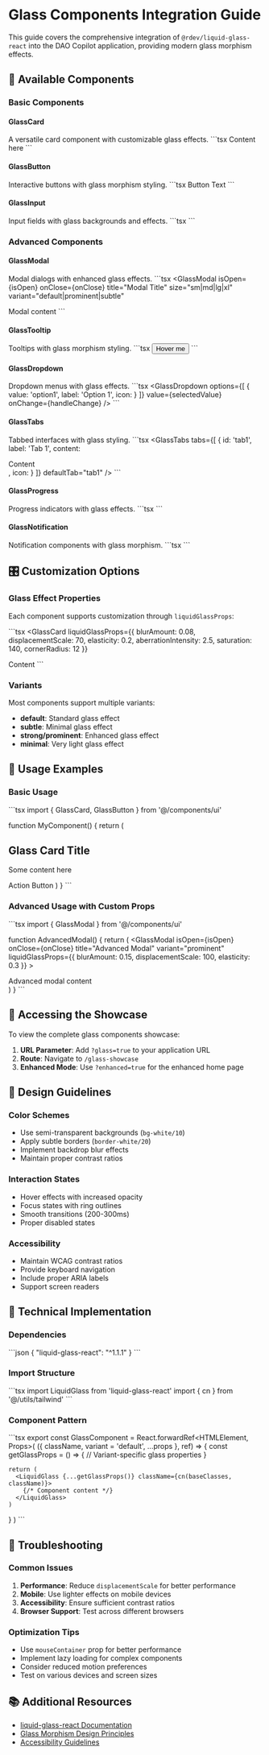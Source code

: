 # Glass Components Integration Guide

This guide covers the comprehensive integration of `@rdev/liquid-glass-react` into the DAO Copilot application, providing modern glass morphism effects.

## 🎨 Available Components

### Basic Components

#### GlassCard
A versatile card component with customizable glass effects.
\`\`\`tsx
<GlassCard variant="default|subtle|strong|prominent|minimal">
  Content here
</GlassCard>
\`\`\`

#### GlassButton
Interactive buttons with glass morphism styling.
\`\`\`tsx
<GlassButton variant="default|primary|secondary|ghost|destructive" size="sm|md|lg">
  Button Text
</GlassButton>
\`\`\`

#### GlassInput
Input fields with glass backgrounds and effects.
\`\`\`tsx
<GlassInput 
  label="Field Label"
  placeholder="Placeholder text"
  variant="default|subtle|prominent"
/>
\`\`\`

### Advanced Components

#### GlassModal
Modal dialogs with enhanced glass effects.
\`\`\`tsx
<GlassModal
  isOpen={isOpen}
  onClose={onClose}
  title="Modal Title"
  size="sm|md|lg|xl"
  variant="default|prominent|subtle"
>
  Modal content
</GlassModal>
\`\`\`

#### GlassTooltip
Tooltips with glass morphism styling.
\`\`\`tsx
<GlassTooltip content="Tooltip text" position="top|bottom|left|right">
  <button>Hover me</button>
</GlassTooltip>
\`\`\`

#### GlassDropdown
Dropdown menus with glass effects.
\`\`\`tsx
<GlassDropdown
  options={[
    { value: 'option1', label: 'Option 1', icon: <Icon /> }
  ]}
  value={selectedValue}
  onChange={handleChange}
/>
\`\`\`

#### GlassTabs
Tabbed interfaces with glass styling.
\`\`\`tsx
<GlassTabs
  tabs={[
    { id: 'tab1', label: 'Tab 1', content: <div>Content</div>, icon: <Icon /> }
  ]}
  defaultTab="tab1"
/>
\`\`\`

#### GlassProgress
Progress indicators with glass effects.
\`\`\`tsx
<GlassProgress
  value={75}
  max={100}
  variant="default|success|warning|error"
  showLabel={true}
/>
\`\`\`

#### GlassNotification
Notification components with glass morphism.
\`\`\`tsx
<GlassNotification
  type="success|error|warning|info"
  title="Notification Title"
  message="Notification message"
  isVisible={isVisible}
  onClose={handleClose}
/>
\`\`\`

## 🎛️ Customization Options

### Glass Effect Properties
Each component supports customization through `liquidGlassProps`:

\`\`\`tsx
<GlassCard
  liquidGlassProps={{
    blurAmount: 0.08,
    displacementScale: 70,
    elasticity: 0.2,
    aberrationIntensity: 2.5,
    saturation: 140,
    cornerRadius: 12
  }}
>
  Content
</GlassCard>
\`\`\`

### Variants
Most components support multiple variants:
- **default**: Standard glass effect
- **subtle**: Minimal glass effect
- **strong/prominent**: Enhanced glass effect
- **minimal**: Very light glass effect

## 🚀 Usage Examples

### Basic Usage
\`\`\`tsx
import { GlassCard, GlassButton } from '@/components/ui'

function MyComponent() {
  return (
    <GlassCard variant="default">
      <h2>Glass Card Title</h2>
      <p>Some content here</p>
      <GlassButton variant="primary">
        Action Button
      </GlassButton>
    </GlassCard>
  )
}
\`\`\`

### Advanced Usage with Custom Props
\`\`\`tsx
import { GlassModal } from '@/components/ui'

function AdvancedModal() {
  return (
    <GlassModal
      isOpen={isOpen}
      onClose={onClose}
      title="Advanced Modal"
      variant="prominent"
      liquidGlassProps={{
        blurAmount: 0.15,
        displacementScale: 100,
        elasticity: 0.3
      }}
    >
      <div>Advanced modal content</div>
    </GlassModal>
  )
}
\`\`\`

## 🎯 Accessing the Showcase

To view the complete glass components showcase:

1. **URL Parameter**: Add `?glass=true` to your application URL
2. **Route**: Navigate to `/glass-showcase`
3. **Enhanced Mode**: Use `?enhanced=true` for the enhanced home page

## 🎨 Design Guidelines

### Color Schemes
- Use semi-transparent backgrounds (`bg-white/10`)
- Apply subtle borders (`border-white/20`)
- Implement backdrop blur effects
- Maintain proper contrast ratios

### Interaction States
- Hover effects with increased opacity
- Focus states with ring outlines
- Smooth transitions (200-300ms)
- Proper disabled states

### Accessibility
- Maintain WCAG contrast ratios
- Provide keyboard navigation
- Include proper ARIA labels
- Support screen readers

## 🔧 Technical Implementation

### Dependencies
\`\`\`json
{
  "liquid-glass-react": "^1.1.1"
}
\`\`\`

### Import Structure
\`\`\`tsx
import LiquidGlass from 'liquid-glass-react'
import { cn } from '@/utils/tailwind'
\`\`\`

### Component Pattern
\`\`\`tsx
export const GlassComponent = React.forwardRef<HTMLElement, Props>(
  ({ className, variant = 'default', ...props }, ref) => {
    const getGlassProps = () => {
      // Variant-specific glass properties
    }

    return (
      <LiquidGlass {...getGlassProps()} className={cn(baseClasses, className)}>
        {/* Component content */}
      </LiquidGlass>
    )
  }
)
\`\`\`

## 🐛 Troubleshooting

### Common Issues
1. **Performance**: Reduce `displacementScale` for better performance
2. **Mobile**: Use lighter effects on mobile devices
3. **Accessibility**: Ensure sufficient contrast ratios
4. **Browser Support**: Test across different browsers

### Optimization Tips
- Use `mouseContainer` prop for better performance
- Implement lazy loading for complex components
- Consider reduced motion preferences
- Test on various devices and screen sizes

## 📚 Additional Resources

- [liquid-glass-react Documentation](https://github.com/rdev/liquid-glass-react)
- [Glass Morphism Design Principles](https://uxdesign.cc/glassmorphism-in-user-interfaces-1f39bb1308c9)
- [Accessibility Guidelines](https://www.w3.org/WAI/WCAG21/quickref/)
